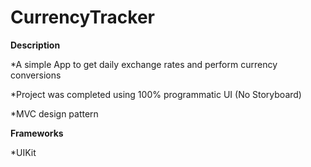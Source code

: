# CurrencyTracker

**Description**

*A simple App to get daily exchange rates and perform currency conversions

*Project was completed using 100% programmatic UI (No Storyboard)

*MVC design pattern


**Frameworks**

*UIKit
